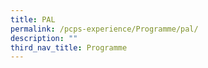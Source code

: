 ```yaml
---
title: PAL
permalink: /pcps-experience/Programme/pal/
description: ""
third_nav_title: Programme
---
```

